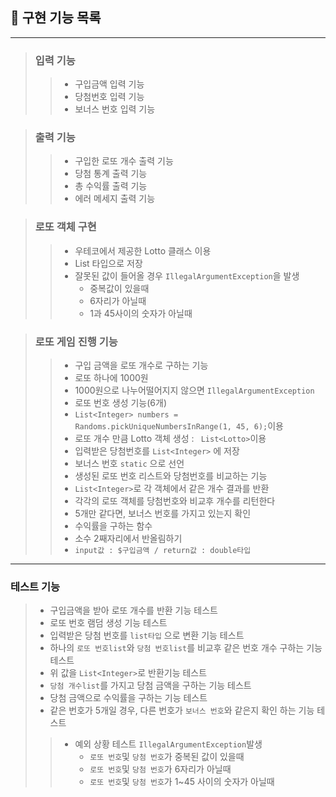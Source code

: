 ## 🎨 구현 기능 목록

---

>### 입력 기능
> >- 구입금액 입력 기능
>> - 당첨번호 입력 기능
>> - 보너스 번호 입력 기능


>### 출력 기능
>>- 구입한 로또 개수 출력 기능
>>- 당첨 통계 출력 기능
>>- 총 수익률 출력 기능
>>- 에러 메세지 출력 기능

>### 로또 객체 구현
>>- 우테코에서 제공한 Lotto 클래스 이용
> > - List<Integer> 타입으로 저장
> > - 잘못된 값이 들어올 경우 `IllegalArgumentException`을 발생
> >   - 중복값이 있을때
> >   - 6자리가 아닐때
> >   - 1과 45사이의 숫자가 아닐때

>### 로또 게임 진행 기능 
>>- 구입 금액을 로또 개수로 구하는 기능
>>  - 로또 하나에 1000원
>>  - 1000원으로 나누어떨어지지 않으면 `IllegalArgumentException`
>>- 로또 번호 생성 기능(6개)
>>  - `List<Integer> numbers = Randoms.pickUniqueNumbersInRange(1, 45, 6);`이용
>>  - 로또 개수 만큼 Lotto 객체 생성 : ` List<Lotto>`이용 
>>- 입력받은 당첨번호를 `List<Integer>` 에 저장
>>- 보너스 번호 `static` 으로 선언
>>- 생성된 로또 번호 리스트와 당첨번호를 비교하는 기능
>>  - `List<Integer>`로 각 객체에서 같은 개수 결과를 반환
>>  - 각각의 로또 객체를 당첨번호와 비교후 개수를 리턴한다
>>  - 5개만 같다면, 보너스 번호를 가지고 있는지 확인
>>- 수익률을 구하는 함수
>>  - 소수 2째자리에서 반올림하기
>>  - `input값 : $구입금액 / return값 : double타입`

---
### 테스트 기능
> - 구입금액을 받아 로또 개수를 반환 기능 테스트
> - 로또 번호 램덤 생성 기능 테스트
> - 입력받은 당첨 번호를 `list타입` 으로 변환 기능 테스트
> - 하나의 `로또 번호list`와 `당첨 번호list`를 비교후 같은 번호 개수 구하는 기능 테스트
> - 위 값을 `List<Integer>`로 반환기능 테스트 
> - `당첨 개수list`를 가지고 당첨 금액을 구하는 기능 테스트
> - 당첨 금액으로 수익률을 구하는 기능 테스트
> - 같은 번호가 5개일 경우, 다른 번호가 `보너스 번호`와 같은지 확인 하는 기능 테스트
> > - 예외 상황 테스트 `IllegalArgumentException`발생
> >   - `로또 번호`및 `당첨 번호`가 중복된 값이 있을때 
> >   - `로또 번호`및 `당첨 번호`가 6자리가 아닐때
> >   - `로또 번호`및 `당첨 번호`가 1~45 사이의 숫자가 아닐때














